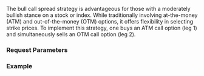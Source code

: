 The bull call spread strategy is advantageous for those with a moderately bullish stance on a stock or index. While traditionally involving at-the-money (ATM) and out-of-the-money (OTM) options, it offers flexibility in selecting strike prices. To implement this strategy, one buys an ATM call option (leg 1) and simultaneously sells an OTM call option (leg 2).

### Request Parameters


### Example